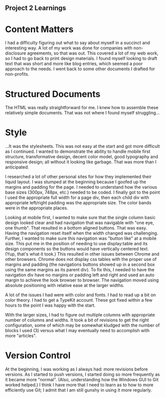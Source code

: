 Project 2 Learnings
-------------------

Content Matters
===============

I had a difficulty figuring out what to say about myself in a succinct and interesting way. A lot of my work was done for companies with non-disclosure agreements, so that was out. This covered a lot of my web work, so I had to go back to print design materials. I found myself looking to draft text that was short and more like blog entries, which seemed a poor approach to the needs. I went back to some other documents I drafted for non-profits.

Structured Documents
====================

The HTML was really straightforward for me. I knew how to assemble these relatively simple documents. That was not where I found myself struggling...

Style
=====

...It was the stylesheets. This was not easy at the start and got more difficult as I continued. I wanted to demonstrate the ability to handle mobile first structure, transformative design, decent color model, good typography and responsive design; all without it looking like garbage. That was more than I anticipated.

I researched a lot of other personal sites for how they implemented their liquid layout. I was stumped at the beginning because I goofed up the margins and padding for the page. I needed to understand how the various base sizes (300px, 748px, etc.) needed to be coded. I finally got to the point I used the appropriate full width for a page div, then each child div with appropriate left/right padding was the appropriate size. The color bands were in the appropriate places. 

Looking at mobile first, I wanted to make sure that the single column basic design looked clear and had navigation that was navigable with "one eye, one thumb". That resulted in a bottom aligned buttons. That was easy. Having the navigation reset itself when the width changed was challenging. Further, I wanted to make sure this navigation was "button like" at a mobile size. This put me in the position of needing to use display:table and its design components so the buttons would have vertically centered text. (Yup, that's what it took.) This resulted in other issues between Chrome and other browsers. Chrome does not display css tables with the proper use of margins and padding (the navigations buttons showed up in a second box using the same margins as its parent div). To fix this, I needed to have the navigation div have no margins or padding left and right and used an auto margin to achieve the look browser to browser. The navigation moved using absolute positioning with relative ease at the larger widths.

A lot of the issues I had were with color and fonts. I had to read up a bit on color theory. I had to get a TypeKit account. These got fixed within a few hours to the point I was happy with the start.

With the larger sizes, I had to figure out multiple columns with appropriate number of columns and widths. It took a bit of revisions to get the right configuration, some of which may be somewhat kludged with the number of blocks I used (3) versus what I may eventually need to accomplish with more "articles". 

Version Control
===============

At the beginning, I was working as I always had: more revisions before versions. As I started to push versions, I started doing so more frequently as it became more "normal". (Also, understanding how the Windows GUI to Git worked helped.) I think I have more that I need to learn as to how to more efficiently use Git; I admit that I am still gunshy in using it more regularly.